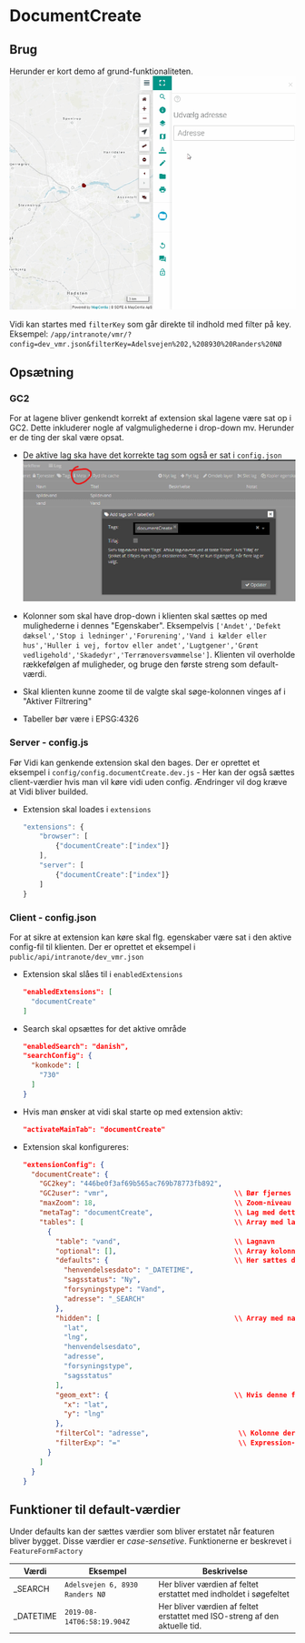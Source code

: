 # DocumentCreate

## Brug

Herunder er kort demo af grund-funktionaliteten.
![Flow demo](/extensions/documentCreate/doc/documentCreate_use.gif)

Vidi kan startes med `filterKey` som går direkte til indhold med filter på key. Eksempel: `/app/intranote/vmr/?config=dev_vmr.json&filterKey=Adelsvejen%202,%208930%20Randers%20NØ`

## Opsætning

### GC2

For at lagene bliver genkendt korrekt af extension skal lagene være sat op i GC2. Dette inkluderer nogle af valgmulighederne i drop-down mv. Herunder er de ting der skal være opsat.

* De aktive lag ska have det korrekte tag som også er sat i `config.json`
    ![GC2 meta](/extensions/documentCreate/doc/gc2_meta.png)

* Kolonner som skal have drop-down i klienten skal sættes op med mulighederne i dennes "Egenskaber". Eksempelvis `['Andet','Defekt dæksel','Stop i ledninger','Forurening','Vand i kælder eller hus','Huller i vej, fortov eller andet','Lugtgener','Grønt vedligehold','Skadedyr','Terrænoversvømmelse']`. Klienten vil overholde rækkefølgen af muligheder, og bruge den første streng som default-værdi.

* Skal klienten kunne zoome til de valgte skal søge-kolonnen vinges af i "Aktiver Filtrering"

* Tabeller bør være i EPSG:4326

### Server - config.js

Før Vidi kan genkende extension skal den bages. Der er oprettet et eksempel i `config/config.documentCreate.dev.js` - Her kan der også sættes client-værdier hvis man vil køre vidi uden config. Ændringer vil dog kræve at Vidi bliver builded.

* Extension skal loades i  `extensions`

    ```js
    "extensions": {
        "browser": [
            {"documentCreate":["index"]}
        ],
        "server": [
            {"documentCreate":["index"]}
        ]
    }
    ```

### Client - config.json

For at sikre at extension kan køre skal flg. egenskaber være sat i den aktive config-fil til klienten. Der er oprettet et eksempel i `public/api/intranote/dev_vmr.json`

* Extension skal slåes til i `enabledExtensions`

    ```json
    "enabledExtensions": [
      "documentCreate"
    ]
    ```

* Search skal opsættes for det aktive område

    ```json
    "enabledSearch": "danish",
    "searchConfig": {
      "komkode": [
        "730"
      ]
    }
    ```

* Hvis man ønsker at vidi skal starte op med extension aktiv:

    ```json
    "activateMainTab": "documentCreate"
    ```

* Extension skal konfigureres:

    ```json
    "extensionConfig": {
      "documentCreate": {
        "GC2key": "446be0f3af69b565ac769b78773fb892",                              \\ Bør fjernes og erstattes af session (sample)
        "GC2user": "vmr",                               \\ Bør fjernes og erstattes af session
        "maxZoom": 18,                                  \\ Zoom-niveau når der er fundet en adresse
        "metaTag": "documentCreate",                    \\ Lag med dette tag bliver brugt
        "tables": [                                     \\ Array med lag-opsætning
          {
            "table": "vand",                            \\ Lagnavn
            "optional": [],                             \\ Array kolonnenavne som er valgfrie (ikke implementeret)
            "defaults": {                               \\ Her sættes default-værdier pr. kolonne
              "henvendelsesdato": "_DATETIME",
              "sagsstatus": "Ny",
              "forsyningstype": "Vand",
              "adresse": "_SEARCH"
            },
            "hidden": [                                 \\ Array med navne som skal skjules
              "lat",
              "lng",
              "henvendelsesdato",
              "adresse",
              "forsyningstype",
              "sagsstatus"
            ],
            "geom_ext": {                               \\ Hvis denne findes bliver X/Y skrevet til kolonne
              "x": "lat",
              "y": "lng"
            },
            "filterCol": "adresse",                      \\ Kolonne der søges i med filter
            "filterExp": "="                             \\ Expression-type (for strenge '='|'<>'|'like')
          }
        ]
      }
    }
    ```

## Funktioner til default-værdier

Under defaults kan der sættes værdier som bliver erstatet når featuren bliver bygget. Disse værdier er *case-sensetive*. Funktionerne er beskrevet i `FeatureFormFactory`

| Værdi     | Eksempel                        | Beskrivelse                                                                |
|-----------|---------------------------------|----------------------------------------------------------------------------|
| _SEARCH   | `Adelsvejen 6, 8930 Randers NØ` | Her bliver værdien af feltet erstattet med indholdet i søgefeltet          |
| _DATETIME | `2019-08-14T06:58:19.904Z`      | Her bliver værdien af feltet erstattet med ISO-streng af den aktuelle tid. |
